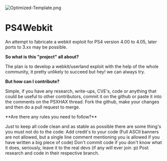 ![Optimized-Template.png](https://s30.postimg.org/7wes043ox/Untitled_1.png)
# PS4Webkit
<p>
An attempt to fabricate a webkit exploit for PS4 version 4.00 to 4.05, later ports to 3.xx may be possible.
</p>

**So what is this "project" all about?**
<p>
The plan is to develop a webkit/userland exploit with the help of the whole community, it pretty unlikely to succeed but hey! we can always try.​
</p>

**But how can I contribute?**
<p>
Simple, if you have any research, write-ups, CVE's, code or anything that could be useful to other contributors, commit it on the github or paste it into the comments on the PSXHAX thread.
Fork the github, make your changes and then do a pull request to merge.
</p>
**Are there any rules you need to follow?**
<p>
Just to keep all code clean and as stable as possible there are some thing's you must not do to the code: 
Add credit's to your code (Full ASCII banners are not allowed, but a single line comment mentioning you is allowed if you have written a big piece of code)
Don't commit code if you don't know what it does, seriously, leave it to the real devs (if any will ever join :p)
Post research and code in their respective branch.
</p>
